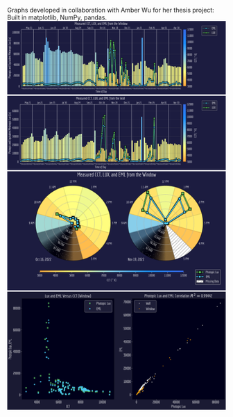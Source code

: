 Graphs developed in collaboration with Amber Wu for her thesis project:
Built in matplotlib, NumPy, pandas.
![](amber_wu_thesis_1.png)
![](amber_wu_thesis_2.png)
![](amber_wu_thesis_3.png)
![](amber_wu_thesis_4.png)

